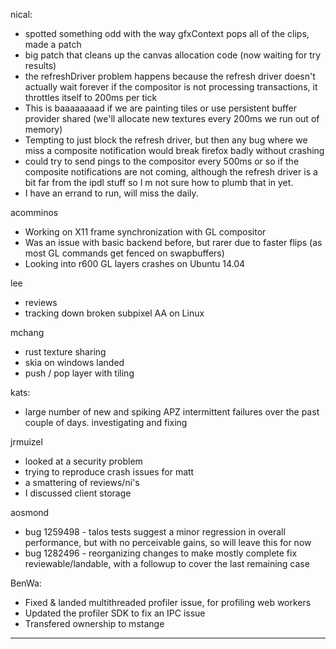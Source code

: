 nical:
* spotted something odd with the way gfxContext pops all of the clips, made a patch
* big patch that cleans up the canvas allocation code (now waiting for try results)
* the refreshDriver problem happens because the refresh driver doesn't actually wait forever if the compositor is not processing transactions, it throttles itself to 200ms per tick
* This is baaaaaaaad if we are painting tiles or use persistent buffer provider shared (we'll allocate new textures every 200ms we run out of memory)
* Tempting to just block the refresh driver, but then any bug where we miss a composite notification would break firefox badly without crashing
* could try to send pings to the compositor every 500ms or so if the composite notifications are not coming, although the refresh driver is a bit far from the ipdl stuff so I m not sure how to plumb that in yet.
* I have an errand to run, will miss the daily.



acomminos
* Working on X11 frame synchronization with GL compositor
* Was an issue with basic backend before, but rarer due to faster flips (as most GL commands get fenced on swapbuffers)
* Looking into r600 GL layers crashes on Ubuntu 14.04



lee
* reviews
* tracking down broken subpixel AA on Linux



mchang
* rust texture sharing
* skia on windows landed
* push / pop layer with tiling



kats:
* large number of new and spiking APZ intermittent failures over the past couple of days. investigating and fixing



jrmuizel
* looked at a security problem
* trying to reproduce crash issues for matt
* a smattering of reviews/ni's
* I discussed client storage



aosmond
* bug 1259498 - talos tests suggest a minor regression in overall performance, but with no perceivable gains, so will leave this for now
* bug 1282496 - reorganizing changes to make mostly complete fix reviewable/landable, with a followup to cover the last remaining case





BenWa:
* Fixed & landed multithreaded profiler issue, for profiling web workers
* Updated the profiler SDK to fix an IPC issue
* Transfered ownership to mstange



________________


